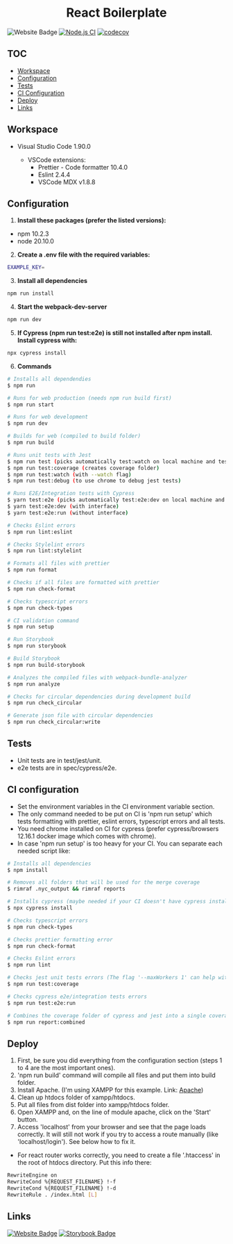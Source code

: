<h1 align="center">
  React Boilerplate
</h1>

![Website Badge](https://img.shields.io/badge/version-1.0.0-blue)
[![Node.js CI](https://github.com/DanielFerrariR/react-boilerplate/actions/workflows/node.js.yml/badge.svg)](https://github.com/DanielFerrariR/react-boilerplate/actions/workflows/node.js.yml)
[![codecov](https://codecov.io/gh/DanielFerrariR/react-boilerplate/branch/master/graph/badge.svg?token=xqzOMvxham)](https://codecov.io/gh/DanielFerrariR/react-boilerplate)

## TOC

- [Workspace](#workspace)
- [Configuration](#configuration)
- [Tests](#tests)
- [CI Configuration](#ci-configuration)
- [Deploy](#deploy)
- [Links](#links)

## Workspace

- Visual Studio Code 1.90.0

  - VSCode extensions:
    - Prettier - Code formatter 10.4.0
    - Eslint 2.4.4
    - VSCode MDX v1.8.8

## Configuration

1.  **Install these packages (prefer the listed versions):**

- npm 10.2.3
- node 20.10.0

2.  **Create a .env file with the required variables:**

```sh
EXAMPLE_KEY=
```

3.  **Install all dependencies**

```sh
npm run install
```

4.  **Start the webpack-dev-server**

```sh
npm run dev
```

5. **If Cypress (npm run test:e2e) is still not installed after npm install. Install cypress with:**

```sh
npx cypress install
```

6.  **Commands**

```bash
# Installs all dependendies
$ npm run

# Runs for web production (needs npm run build first)
$ npm run start

# Runs for web development
$ npm run dev

# Builds for web (compiled to build folder)
$ npm run build

# Runs unit tests with Jest
$ npm run test (picks automatically test:watch on local machine and test:coverage on CI)
$ npm run test:coverage (creates coverage folder)
$ npm run test:watch (with --watch flag)
$ npm run test:debug (to use chrome to debug jest tests)

# Runs E2E/Integration tests with Cypress
$ yarn test:e2e (picks automatically test:e2e:dev on local machine and test:e2e:run on CI)
$ yarn test:e2e:dev (with interface)
$ yarn test:e2e:run (without interface)

# Checks Eslint errors
$ npm run lint:eslint

# Checks Stylelint errors
$ npm run lint:stylelint

# Formats all files with prettier
$ npm run format

# Checks if all files are formatted with prettier
$ npm run check-format

# Checks typescript errors
$ npm run check-types

# CI validation command
$ npm run setup

# Run Storybook
$ npm run storybook

# Build Storybook
$ npm run build-storybook

# Analyzes the compiled files with webpack-bundle-analyzer
$ npm run analyze

# Checks for circular dependencies during development build
$ npm run check_circular

# Generate json file with circular dependencies
$ npm run check_circular:write
```

## Tests

- Unit tests are in test/jest/unit.
- e2e tests are in spec/cypress/e2e.

## CI configuration

- Set the environment variables in the CI environment variable section.
- The only command needed to be put on CI is 'npm run setup' which tests formatting with prettier, eslint errors, typescript errors and all tests.
- You need chrome installed on CI for cypress (prefer cypress/browsers 12.16.1 docker image which comes with chrome).
- In case 'npm run setup' is too heavy for your CI. You can separate each needed script like:

```bash
# Installs all dependencies
$ npm install

# Removes all folders that will be used for the merge coverage
$ rimraf .nyc_output && rimraf reports

# Installs cypress (maybe needed if your CI doesn't have cypress installed)
$ npx cypress install

# Checks typescript errors
$ npm run check-types

# Checks prettier formatting error
$ npm run check-format

# Checks Eslint errors
$ npm run lint

# Checks jest unit tests errors (The flag '--maxWorkers 1' can help with heavy memory usage on CI)
$ npm run test:coverage

# Checks cypress e2e/integration tests errors
$ npm run test:e2e:run

# Combines the coverage folder of cypress and jest into a single coverage folder
$ npm run report:combined
```

## Deploy

1. First, be sure you did everything from the configuration section (steps 1 to 4 are the most important ones).
2. 'npm run build' command will compile all files and put them into build folder.
3. Install Apache. (I'm using XAMPP for this example. Link: [Apache](https://www.apachefriends.org/download.html))
4. Clean up htdocs folder of xampp/htdocs.
5. Put all files from dist folder into xampp/htdocs folder.
6. Open XAMPP and, on the line of module apache, click on the 'Start' button.
7. Access 'localhost' from your browser and see that the page loads correctly. It will still not work if you try to access a route manually (like 'localhost/login'). See below how to fix it.

- For react router works correctly, you need to create a file '.htaccess' in the root of htdocs directory. Put this info there:

```bash
RewriteEngine on
RewriteCond %{REQUEST_FILENAME} !-f
RewriteCond %{REQUEST_FILENAME} !-d
RewriteRule . /index.html [L]
```

## Links

[![Website Badge](https://img.shields.io/badge/Website-blue)](https://fluffy-griffin-fa508e.netlify.app)
[![Storybook Badge](https://img.shields.io/badge/Storybook-ff4785)](https://mellifluous-bombolone-aea06d.netlify.app)
